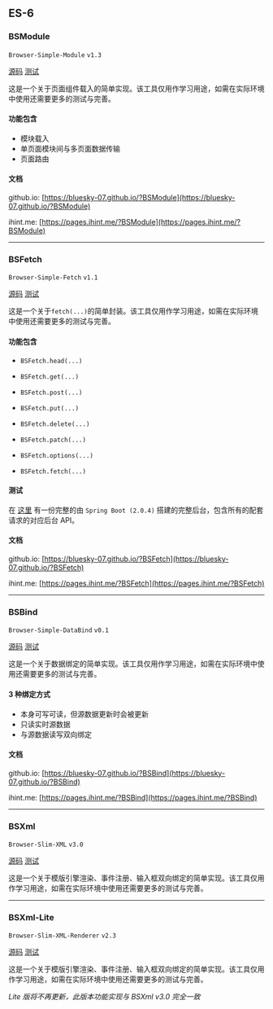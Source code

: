 ## ES-6

### BSModule

`Browser-Simple-Module`
`v1.3`

[源码](/modules/BSModule.js)
[测试](/test/BSModule)

这是一个关于页面组件载入的简单实现。该工具仅用作学习用途，如需在实际环境中使用还需要更多的测试与完善。

#### 功能包含

- 模块载入
- 单页面模块间与多页面数据传输
- 页面路由

#### 文档

github.io: [https://bluesky-07.github.io/?BSModule](https://bluesky-07.github.io/?BSModule)

ihint.me: [https://pages.ihint.me/?BSModule](https://pages.ihint.me/?BSModule)

----

### BSFetch

`Browser-Simple-Fetch`
`v1.1`

[源码](/modules/BSFetch.js)
[测试](/test/BSFetch)

这是一个关于`fetch(...)`的简单封装。该工具仅用作学习用途，如需在实际环境中使用还需要更多的测试与完善。

#### 功能包含

- `BSFetch.head(...)`

- `BSFetch.get(...)`

- `BSFetch.post(...)`

- `BSFetch.put(...)`

- `BSFetch.delete(...)`

- `BSFetch.patch(...)`

- `BSFetch.options(...)`

- `BSFetch.fetch(...)`

#### 测试

在 [这里](/test/BSFetch) 有一份完整的由 `Spring Boot (2.0.4)` 搭建的完整后台，包含所有的配套请求的对应后台 API。

#### 文档

github.io: [https://bluesky-07.github.io/?BSFetch](https://bluesky-07.github.io/?BSFetch)

ihint.me: [https://pages.ihint.me/?BSFetch](https://pages.ihint.me/?BSFetch)

----

### BSBind

`Browser-Simple-DataBind`
`v0.1`

[源码](/modules/BSBind.js)
[测试](/test/BSBind)

这是一个关于数据绑定的简单实现。该工具仅用作学习用途，如需在实际环境中使用还需要更多的测试与完善。


#### 3 种绑定方式

- 本身可写可读，但源数据更新时会被更新
- 只读实时源数据
- 与源数据读写双向绑定

#### 文档

github.io: [https://bluesky-07.github.io/?BSBind](https://bluesky-07.github.io/?BSBind)

ihint.me: [https://pages.ihint.me/?BSBind](https://pages.ihint.me/?BSBind)

----

### BSXml

`Browser-Slim-XML`
`v3.0`

[源码](/modules/BSXml)
[测试](/test/BSXml)

这是一个关于模版引擎渲染、事件注册、输入框双向绑定的简单实现。该工具仅用作学习用途，如需在实际环境中使用还需要更多的测试与完善。

----

### BSXml-Lite

`Browser-Slim-XML-Renderer`
`v2.3`

[源码](/modules/BSXmlLite.js)
[测试](/test/BSXmlLite)

这是一个关于模版引擎渲染、事件注册、输入框双向绑定的简单实现。该工具仅用作学习用途，如需在实际环境中使用还需要更多的测试与完善。

*Lite 版将不再更新，此版本功能实现与 BSXml v3.0 完全一致*